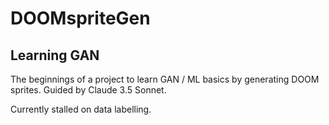 # DOOMspriteGen
## Learning GAN

The beginnings of a project to learn GAN / ML basics by generating DOOM sprites.
Guided by Claude 3.5 Sonnet.

Currently stalled on data labelling.
